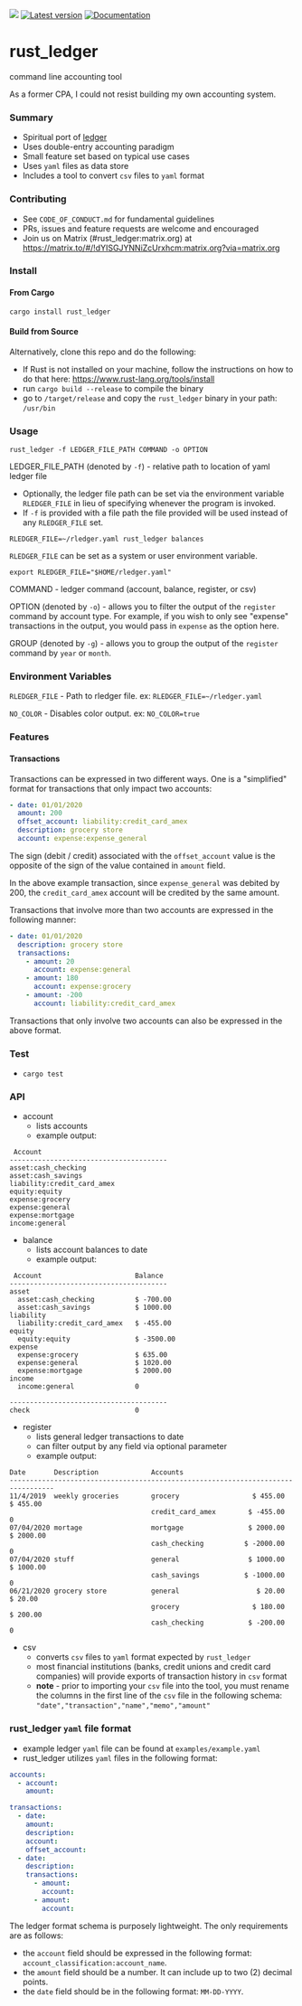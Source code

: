![](https://github.com/ebcrowder/rust-ledger/workflows/rust_ledger/badge.svg)
[![Latest version](https://img.shields.io/crates/v/rust_ledger.svg)](https://crates.io/crates/rust_ledger)
[![Documentation](https://docs.rs/rust_ledger/badge.svg)](https://docs.rs/rust_ledger)

# rust_ledger

command line accounting tool

As a former CPA, I could not resist building my own accounting system.

### Summary

- Spiritual port of [ledger](https://github.com/ledger/ledger)
- Uses double-entry accounting paradigm
- Small feature set based on typical use cases
- Uses `yaml` files as data store
- Includes a tool to convert `csv` files to `yaml` format

### Contributing
- See `CODE_OF_CONDUCT.md` for fundamental guidelines
- PRs, issues and feature requests are welcome and encouraged
- Join us on Matrix (#rust_ledger:matrix.org) at https://matrix.to/#/!dYISGJYNNiZcUrxhcm:matrix.org?via=matrix.org 

### Install

#### From Cargo 

`cargo install rust_ledger`

#### Build from Source

Alternatively, clone this repo and do the following:

- If Rust is not installed on your machine, follow the instructions on how to do that here: https://www.rust-lang.org/tools/install
- run `cargo build --release` to compile the binary
- go to `/target/release` and copy the `rust_ledger` binary in your path: `/usr/bin`

### Usage

`rust_ledger -f LEDGER_FILE_PATH COMMAND -o OPTION`

LEDGER_FILE_PATH (denoted by `-f`) - relative path to location of yaml ledger file

  - Optionally, the ledger file path can be set via the environment variable `RLEDGER_FILE` in lieu of specifying whenever the program is invoked.
  - If `-f` is provided with a file path the file provided will be used instead of any `RLEDGER_FILE` set.

```
RLEDGER_FILE=~/rledger.yaml rust_ledger balances
```

`RLEDGER_FILE` can be set as a system or user environment variable.

```
export RLEDGER_FILE="$HOME/rledger.yaml"
```

COMMAND - ledger command (account, balance, register, or csv)

OPTION (denoted by `-o`) - allows you to filter the output of the `register` command by account type. For example, if you wish to only see "expense" transactions in the output, you would pass in `expense` as the option here.

GROUP (denoted by `-g`) - allows you to group the output of the `register` command by `year` or `month`. 

### Environment Variables

`RLEDGER_FILE` - Path to rledger file. ex: `RLEDGER_FILE=~/rledger.yaml`

`NO_COLOR` - Disables color output. ex: `NO_COLOR=true`

### Features

#### Transactions

Transactions can be expressed in two different ways. One is a "simplified" format for transactions that only impact two accounts: 

```yaml
- date: 01/01/2020
  amount: 200
  offset_account: liability:credit_card_amex
  description: grocery store
  account: expense:expense_general
```

The sign (debit / credit) associated with the `offset_account` value is the opposite of the sign of the value contained in `amount` field.  

In the above example transaction, since `expense_general` was debited by 200, the `credit_card_amex` account will be credited by the same amount. 

Transactions that involve more than two accounts are expressed in the following manner:

```yaml
- date: 01/01/2020
  description: grocery store
  transactions:
    - amount: 20
      account: expense:general
    - amount: 180
      account: expense:grocery
    - amount: -200
      account: liability:credit_card_amex
```

Transactions that only involve two accounts can also be expressed in the above format. 

### Test

- `cargo test`

### API

- account
  - lists accounts
  - example output:

```
 Account                      
---------------------------------------
asset:cash_checking         
asset:cash_savings          
liability:credit_card_amex  
equity:equity               
expense:grocery             
expense:general             
expense:mortgage            
income:general
```

- balance
  - lists account balances to date
  - example output:

```
 Account                       Balance             
---------------------------------------
asset
  asset:cash_checking          $ -700.00           
  asset:cash_savings           $ 1000.00           
liability
  liability:credit_card_amex   $ -455.00           
equity
  equity:equity                $ -3500.00          
expense
  expense:grocery              $ 635.00            
  expense:general              $ 1020.00           
  expense:mortgage             $ 2000.00           
income
  income:general               0                   

---------------------------------------
check                          0           
```

- register
  - lists general ledger transactions to date
  - can filter output by any field via optional parameter
  - example output:

```
Date       Description             Accounts              
---------------------------------------------------------------------------------
11/4/2019  weekly groceries        grocery                  $ 455.00     $ 455.00
                                   credit_card_amex        $ -455.00            0
07/04/2020 mortage                 mortgage                $ 2000.00    $ 2000.00
                                   cash_checking          $ -2000.00            0
07/04/2020 stuff                   general                 $ 1000.00    $ 1000.00
                                   cash_savings           $ -1000.00            0
06/21/2020 grocery store           general                   $ 20.00      $ 20.00
                                   grocery                  $ 180.00     $ 200.00
                                   cash_checking           $ -200.00            0
```

- csv
  - converts `csv` files to `yaml` format expected by `rust_ledger`
  - most financial institutions (banks, credit unions and credit card companies) will provide exports of transaction history in `csv` format
  - **note** - prior to importing your `csv` file into the tool, you must rename the columns in the first line of the `csv` file in the following schema:
    `"date","transaction","name","memo","amount"`

### rust_ledger `yaml` file format

- example ledger `yaml` file can be found at `examples/example.yaml`
- rust_ledger utilizes `yaml` files in the following format:

```yaml
accounts:
  - account: 
    amount:  

transactions:
  - date: 
    amount: 
    description: 
    account: 
    offset_account: 
  - date: 
    description: 
    transactions: 
      - amount: 
        account: 
      - amount: 
        account: 
```

The ledger format schema is purposely lightweight. The only requirements are as follows:
- the `account` field should be expressed in the following format: `account_classification:account_name`.
- the `amount` field should be a number. It can include up to two (2) decimal points.  
- the `date` field should be in the following format: `MM-DD-YYYY`. 

